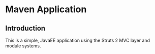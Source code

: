Maven Application
=======================

Introduction
------------
This is a simple, JavaEE application using the Struts 2 MVC layer and module
systems. 
